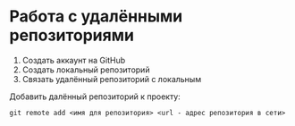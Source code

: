 # Работа с удалёнными репозиториями

1. Создать аккаунт на GitHub
2. Создать локальный репозиторий
3. Связать удалённый репозиторий с локальным

Добавить далённый репозиторий к проекту:
```
git remote add <имя для репозитория> <url - адрес репозитория в сети>
```
